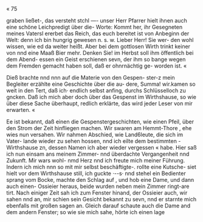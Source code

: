« 75

graben ließet-, das versteht stchl —- unser Herr Pfarrer
hielt ihnen auch eine schöne Leichpredigt über die- Worte:
Kommt her, ihr Gesegneten meines Vatersl ererbet das
Reich, das euch bereitet ist von Anbeginn der Welt: denn
ich bin hungrig gewesen n. s. w. Lieber Herr! Sie wer-
den wohl wissen, wie ed da weiter heißt. Aber bei dem
gottlosen Wirth trinkt keiner von nnd eine Maaß Bier mehr.
Denken Sie! im Herbst soll ihm öffentlich bei dem Abend-
essen ein Geist erschienen sevn, der ihm so bange wegen
dem Fremden gemacht haben soll, daß er ohnrnächtig ge-
worden ist. «

Dieß brachte nnd nnn auf die Materie von den Gespen-
ster-z mein Begleiter erzählte eine Geschichte über die au-
dere, Summa! wir.kamen so weit in den Tert, daß ich·
endlich selbst anfing, durchs Schlüsselloch zu gncken. Daß
ich mich aber doch über das Gespenst im Wirthshause, so
wie über diese Sache überhaupt, redlich erklärte, das wird
jeder Leser von mir erwarten. «

Ee ist bekannt, daß einen die Gespenstergeschichten, wie
einen Pfeil, über den Strom der Zeit hinfliegen machen.
Wir swaren am Hemmt-Thore , ehe wies nun versahen.
Wir nahmen Abschied, wie Land6leute, die sich im Vater-
lande wieder zu sehen hossen, nnd ich eilte dem bestimmten -
Wirthshause zn, dessen Namen ich aber wieder vergessen
« habe. Hier saß ich nun einsam ans meinem Zimmer- nnd
überdachte Vergangenheit nnd Zukunft. Mir wars wohl-
nmd Herz nnd ich freute mich meiner Führung. Indern
ich mich nnn so mit mir selbst beschäftigte-. rollte eine
Kutsche- siet hielt vor dem Wirthshause still, ich guckte ·--s·
nnd stehel ein Bedienter sprang vom Bocke, machte den
Schlag auf , und hob eine Dame, und dann auch einen-
Ossieier heraus, beide wurden neben mein Zimmer ringt-are
tirt. Nach einiger Zeit sah ich zum Fenster hinand, der
Ossieier auch, wir sahen nnd an, mir schien sein Gesicht
bekannt zu sevn, nnd er starnte mich ebenfalls mit großen
sagen an. Gleich darauf schaute auch die Dame and dem
andern Fenster; so wie sie mich sahe, hörte ich einen lage

